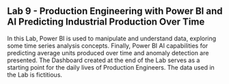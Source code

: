 ## Lab 9 - Production Engineering with Power BI and AI Predicting Industrial Production Over Time

In this Lab, Power BI is used to manipulate and understand data, exploring some time series analysis concepts. Finally, Power BI AI capabilities for predicting average units produced over time and anomaly detection are presented. The Dashboard created at the end of the Lab serves as a starting point for the daily lives of Production Engineers. The data used in the Lab is fictitious.

#
